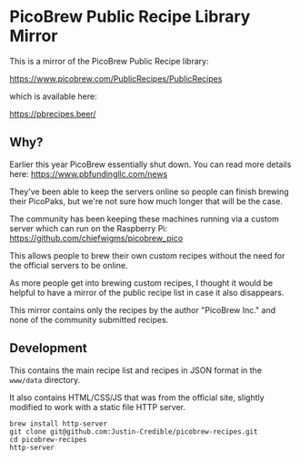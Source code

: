 # PicoBrew Public Recipe Library Mirror

This is a mirror of the PicoBrew Public Recipe library:

https://www.picobrew.com/PublicRecipes/PublicRecipes

which is available here:

https://pbrecipes.beer/


## Why?

Earlier this year PicoBrew essentially shut down. You can read more details here: https://www.pbfundingllc.com/news

They've been able to keep the servers online so people can finish brewing their PicoPaks, but we're not sure how much longer that will be the case.

The community has been keeping these machines running via a custom server which can run on the Raspberry Pi: https://github.com/chiefwigms/picobrew_pico

This allows people to brew their own custom recipes without the need for the official servers to be online.

As more people get into brewing custom recipes, I thought it would be helpful to have a mirror of the public recipe list in case it also disappears.

This mirror contains only the recipes by the author "PicoBrew Inc." and none of the community submitted recipes.

## Development

This contains the main recipe list and recipes in JSON format in the `www/data` directory.

It also contains HTML/CSS/JS that was from the official site, slightly modified to work with a static file HTTP server.

```
brew install http-server
git clone git@github.com:Justin-Credible/picobrew-recipes.git
cd picobrew-recipes
http-server
```
